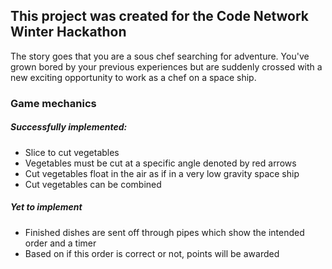 ## This project was created for the Code Network Winter Hackathon
The story goes that you are a sous chef searching for adventure. You've grown bored by your previous experiences but are suddenly crossed with a new exciting opportunity to work as a chef on a space ship.

### Game mechanics
##### Successfully implemented:
- Slice to cut vegetables
- Vegetables must be cut at a specific angle denoted by red arrows
- Cut vegetables float in the air as if in a very low gravity space ship
- Cut vegetables can be combined
##### Yet to implement
- Finished dishes are sent off through pipes which show the intended order and a timer
- Based on if this order is correct or not, points will be awarded
